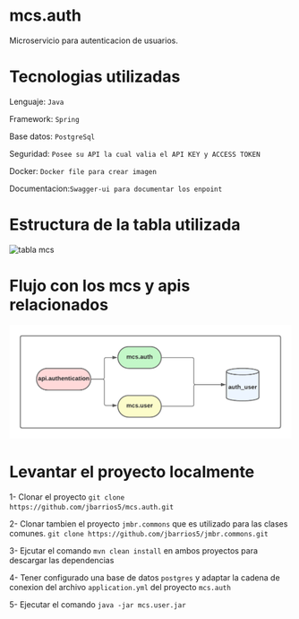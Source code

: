 # mcs.auth
Microservicio para autenticacion de usuarios.

# Tecnologias utilizadas
Lenguaje: ```Java```

Framework: ```Spring```

Base datos: ```PostgreSql```

Seguridad:  ```Posee su API la cual valia el API KEY y ACCESS TOKEN```

Docker: ```Docker file para crear imagen ```

Documentacion:```Swagger-ui para documentar los enpoint ```

# Estructura de la tabla utilizada
![tabla mcs ](docs/tabla-usuario.png)

# Flujo con los mcs y apis relacionados
![Flujo mcs relacionados](docs/diagrama-autenticacion.png)

# Levantar el proyecto localmente
1- Clonar el proyecto
```git clone https://github.com/jbarrios5/mcs.auth.git```

2- Clonar tambien el proyecto ```jmbr.commons``` que es utilizado para las clases comunes.
```git clone https://github.com/jbarrios5/jmbr.commons.git```

3- Ejcutar el comando ```mvn clean install``` en ambos proyectos para descargar las dependencias

4- Tener configurado una base de datos ```postgres``` y adaptar la cadena de conexion del archivo ```application.yml``` del proyecto ```mcs.auth```

5- Ejecutar el comando ```java -jar mcs.user.jar```
